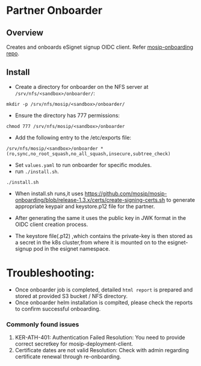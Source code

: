 # Partner Onboarder

## Overview
Creates and onboards eSignet signup OIDC client. Refer [mosip-onboarding repo](https://github.com/mosip/mosip-onboarding).

## Install
* Create a directory for onboarder on the NFS server at `/srv/nfs/<sandbox>/onboarder/`:
```
mkdir -p /srv/nfs/mosip/<sandbox>/onboarder/
```
* Ensure the directory has 777 permissions:
```
chmod 777 /srv/nfs/mosip/<sandbox>/onboarder
```
* Add the following entry to the /etc/exports file:
```
/srv/nfs/mosip/<sandbox>/onboarder *(ro,sync,no_root_squash,no_all_squash,insecure,subtree_check)
```
* Set `values.yaml` to run onboarder for specific modules.
* run `./install.sh`.
```
./install.sh
```
* When install.sh runs,it uses https://github.com/mosip/mosip-onboarding/blob/release-1.3.x/certs/create-signing-certs.sh to generate appropriate keypair and keystore.p12 file for the partner.

* After generating the same it uses the public key in JWK format in the OIDC client creation process.
* The keystore file(.p12) ,which contains the private-key is then stored as a secret in the k8s cluster,from where it is mounted on to the esignet-signup pod in the esignet namespace.
# Troubleshooting:
* Once onboarder job is completed, detailed `html report` is prepared and stored at provided S3 bucket / NFS directory. 
* Once onboarder helm installation is complted, please check the reports to confirm successful onboarding.

### Commonly found issues 
1. KER-ATH-401: Authentication Failed
    Resolution: You need to provide correct secretkey for mosip-deployment-client.
1. Certificate dates are not valid
    Resolution: Check with admin regarding certificate renewal through re-onboarding.
